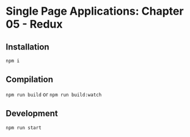 Single Page Applications: Chapter 05 - Redux
============================================

Installation
------------
`npm i`

Compilation
-----------
`npm run build` or `npm run build:watch`

Development
-----------
`npm run start`
